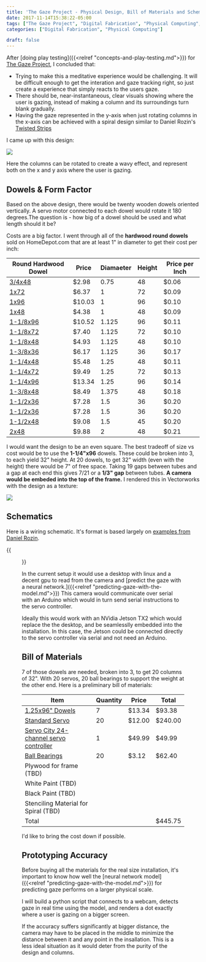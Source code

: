 ```yaml
---
title: 'The Gaze Project - Physical Design, Bill of Materials and Schematics'
date: 2017-11-14T15:38:22-05:00
tags: ["The Gaze Project", "Digital Fabrication", "Physical Computing", "Design"]
categories: ["Digital Fabrication", "Physical Computing"]

draft: false 
---
```


After [doing play testing]({{<relref "concepts-and-play-testing.md">}}) for [The Gaze Project](/blog/tags/the-gaze-project), I concluded that:

* Trying to make this a meditative experience would be challenging.  It will be difficult enough to get the interation and gaze tracking right, so just create a experience that simply reacts to the users gaze.
* There should be, near-instantaneous, clear visuals showing where the user is gazing, instead of making a column and its surroundings turn blank gradually.
* Having the gaze represented in the y-axis when just rotating columns in the x-axis can be achieved with a spiral design similar to Daniel Rozin's [Twisted Strips](https://vimeo.com/61924239)

I came up with this design:

<img src="/blog/images/gaze/schematics/x_y_column.gif" />

Here the columns can be rotated to create a wavy effect, and represent both on the x and y axis where the user is gazing.

## Dowels & Form Factor 

Based on the above design, there would be twenty wooden dowels oriented vertically.  A servo motor connected 
to each dowel would rotate it 180 degrees.The question is - how big of a dowel should be used and what length should it be?  

Costs are a big factor.  I went through all of the **hardwood round dowels** sold on HomeDepot.com that are at least 1" in diameter to get their cost per inch:

| Round Hardwood Dowel                                                                                                             | Price  | Diamaeter | Height    | Price per Inch |
| -----------------------                                                                                           | ------ | -----     | --------- | ------         |
| [3/4x48](https://www.homedepot.com/p/6412U-3-4-in-x-3-4-in-x-48-in-Hardwood-Round-Dowel-10001806/203334066)       | $2.98  | 0.75      | 48        | $0.06          |
| [1x72](https://www.homedepot.com/p/Waddell-1-in-x-72-in-Hardwood-Round-Dowel-6422U/204397043)                     | $6.37  | 1         | 72        | $0.09          |
| [1x96](https://www.homedepot.com/p/Waddell-1-in-x-96-in-Hardwood-Round-Dowel-6426U/204397057)                     | $10.03 | 1         | 96        | $0.10          |
| [1x48](https://www.homedepot.com/p/6416U-1-in-x-1-in-x-48-in-Hardwood-Round-Dowel-10001808/203334068)             | $4.38  | 1         | 48        | $0.09          |
| [1-1/8x96](https://www.homedepot.com/p/Waddell-1-1-8-in-x-96-in-Hardwood-Round-Dowel-6428U/204397058)             | $10.52 | 1.125     | 96        | $0.11          |
| [1-1/8x72](https://www.homedepot.com/p/Waddell-1-1-8-in-x-72-in-Round-Hardwood-Dowel-6423U/204397054)             | $7.40  | 1.125     | 72        | $0.10          |
| [1-1/8x48](https://www.homedepot.com/p/6418U-1-1-8-in-x-1-1-8-in-x-48-in-Hardwood-Round-Dowel-10001810/203334070) | $4.93  | 1.125     | 48        | $0.10          |
| [1-3/8x36](https://www.homedepot.com/p/Waddell-1-3-8-in-x-36-in-Round-Hardwood-Dowel-6350U/203706845)             | $6.17  | 1.125     | 36        | $0.17          |
| [1-1/4x48](https://www.homedepot.com/p/6420U-1-1-4-in-x-1-1-4-in-x-48-in-Hardwood-Round-Dowel-10001811/203334072) | $5.48  | 1.25      | 48        | $0.11          |
| [1-1/4x72](https://www.homedepot.com/p/Waddell-1-1-4-in-x-72-in-Hardwood-Round-Dowel-6424U/204397055)             | $9.49  | 1.25      | 72        | $0.13          |
| [1-1/4x96](https://www.homedepot.com/p/Waddell-1-1-4-in-x-96-in-Hardwood-Round-Dowel-6430U/204397059)             | $13.34 | 1.25      | 96        | $0.14          |
| [1-3/8x48](https://www.homedepot.com/p/Waddell-1-3-8-in-x-48-in-Round-Hardwood-Dowel-6450U/203706859)             | $8.49  | 1.375     | 48        | $0.18          |
| [1-1/2x36](https://www.homedepot.com/p/Waddell-1-1-2-in-x-36-in-Round-Hardwood-Dowel-6352U/203706846)             | $7.28  | 1.5       | 36        | $0.20          |
| [1-1/2x36](https://www.homedepot.com/p/Waddell-1-1-2-in-x-36-in-Round-Hardwood-Dowel-6352U/203706846)             | $7.28  | 1.5       | 36        | $0.20          |
| [1-1/2x48](https://www.homedepot.com/p/Waddell-1-1-2-in-x-48-in-Round-Hardwood-6452U/203706860)                   | $9.08  | 1.5       | 45        | $0.20          |
| [2x48](https://www.homedepot.com/p/6456U-2-in-x-2-in-x-48-in-Hardwood-Round-Dowel-10001813/203334076)             | $9.88  | 2         | 48        | $0.21          |

I would want the design to be an even square.  The best tradeoff of size vs cost would be to use the **1-1/4"x96** dowels.  These could be broken into 3, to each yield
32" height.  At 20 dowels, to get 32" width (even with the height) there would be 7" of free space.  Taking 19 gaps between tubes and a gap at each end this gives 
7/21 or a **1/3" gap** between tubes.  **A camera would be embeded into the top of the frame.** I rendered this in Vectorworks with the design as a texture:

<img src="/blog/images/gaze/schematics/3d-rendering-face-on.png" />

<script src="https://embed.github.com/view/3d/oveddan/blog/master/static/models/tubes_with_frame.stl"></script>

## Schematics

Here is a wiring schematic.  It's format is based largely on [examples from Daniel Rozin](https://docs.google.com/document/d/11QbVGa3TRsxxnRebFqY91nC2fCozVcoa7H2XK_ffzJc/edit).

{{<figure src="/blog/images/gaze/schematics/wiring_schematic.jpg" caption="click to enlarge" link="/blog/images/gaze/schematics/wiring_schematic.jpg">}}

In the current setup it would use a desktop with linux and a decent
gpu to read from the camera and [predict the gaze with a neural network.]({{<relref "predicting-gaze-with-the-model.md">}})  This camera would communicate
over serial with an Arduino which would in turn send serial instructions to the servo controller.

Ideally this would work with an NVidia Jetson TX2 which would replace the the desktop, and be seamlesslly embedded into the installation.
In this case, the Jetson could be connected directly to the servo controller via serial and not need an Arduino.

## Bill of Materials

7 of those dowels are needed, broken into 3, to get 20 columns of 32".  With 20 servos, 
20 ball bearings to support the weight at the other end. Here is a preliminary bill of materials:

| Item                                                                                            | Quantity | Price  | Total   |
| ---                                                                                             | ---      | ---    | ---     |
| [1.25x96" Dowels](https://thd.co/2AENNIs)                                                       | 7        | $13.34 | $93.38  |
| [Standard Servo](https://www.adafruit.com/product/155)                                          | 20       | $12.00 | $240.00 |
| [Servo City 24-channel servo controller](https://www.servocity.com/mini-maestro-24-channel-usb) | 1        | $49.99 | $49.99  |
| [Ball Bearings](https://www.mcmaster.com/#60355k851/=1a94lfz)                                   | 20       | $3.12  | $62.40  |
| Plywood for frame (TBD)                                                                         |          |        |         |
| White Paint (TBD)                                                                               |          |        |         |
| Black Paint (TBD)                                                                               |          |        |         |
| Stenciling Material for Spiral (TBD)                                                            |          |        |         |
| Total                                                                                           |          |        | $445.75 |

I'd like to bring the cost down if possible.

## Prototyping Accuracy

Before buying all the materials for the real size installation, it's important to know how well the [neural network model]({{<relref "predicting-gaze-with-the-model.md">}})
for predicting gaze performs on a larger physical scale.  

I will build a python script that connects to a webcam, detects gaze in real time using the model, and renders a dot exactly where a user is gazing on a bigger screen.

If the accuracy suffers significantly at bigger distance, the camera may have to be placed in the middle to minimize
the distance between it and any point in the insallation.  This is a less ideal situation as it would deter from the purity
of the design and columns.
